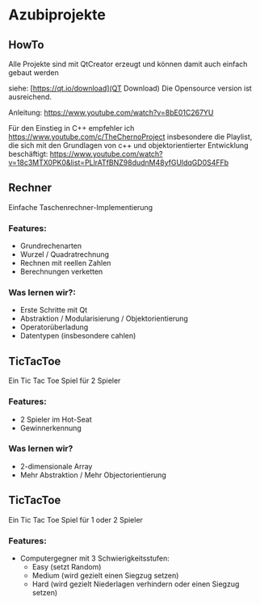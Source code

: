 # Azubiprojekte
## HowTo
Alle Projekte sind mit QtCreator erzeugt und können damit auch einfach gebaut werden

siehe: [https://qt.io/download](QT Download) Die Opensource version ist ausreichend.

Anleitung: https://www.youtube.com/watch?v=8bE01C267YU

Für den Einstieg in C++ empfehler ich https://www.youtube.com/c/TheChernoProject insbesondere die Playlist, die sich mit den Grundlagen von c++ und objektorientierter Entwicklung beschäftigt: https://www.youtube.com/watch?v=18c3MTX0PK0&list=PLlrATfBNZ98dudnM48yfGUldqGD0S4FFb


## Rechner
Einfache Taschenrechner-Implementierung
### Features:
  * Grundrechenarten
  * Wurzel / Quadratrechnung
  * Rechnen mit reellen Zahlen
  * Berechnungen verketten

### Was lernen wir?:
  * Erste Schritte mit Qt
  * Abstraktion / Modularisierung / Objektorientierung
  * Operatorüberladung
  * Datentypen (insbesondere cahlen)

## TicTacToe
Ein Tic Tac Toe Spiel für 2 Spieler
### Features:
  * 2 Spieler im Hot-Seat
  * Gewinnerkennung

### Was lernen wir?
 * 2-dimensionale Array
 * Mehr Abstraktion / Mehr Objectorientierung

## TicTacToe
Ein Tic Tac Toe Spiel für 1 oder 2 Spieler
### Features:
 * Computergegner mit 3 Schwierigkeitsstufen:
   * Easy (setzt Random)
   * Medium (wird gezielt einen Siegzug setzen)
   * Hard (wird gezielt Niederlagen verhindern oder einen Siegzug setzen) 
